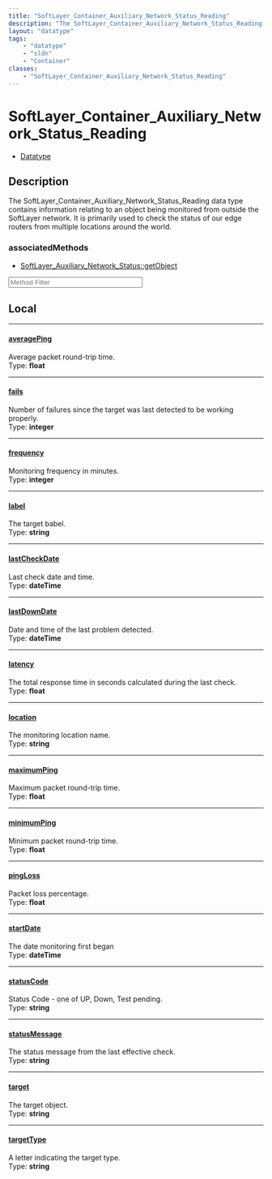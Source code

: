 ```yaml
---
title: "SoftLayer_Container_Auxiliary_Network_Status_Reading"
description: "The SoftLayer_Container_Auxiliary_Network_Status_Reading data type contains information relating to an object being moni... "
layout: "datatype"
tags:
    - "datatype"
    - "sldn"
    - "Container"
classes:
    - "SoftLayer_Container_Auxiliary_Network_Status_Reading"
---
```


# SoftLayer_Container_Auxiliary_Network_Status_Reading
<div id='service-datatype'>
    <ul id='sldn-reference-tabs'>
        <li id='datatype'> <a href='/reference/datatypes/SoftLayer_Container_Auxiliary_Network_Status_Reading' >Datatype</a></li>
    </ul>
</div>

## Description 
The SoftLayer_Container_Auxiliary_Network_Status_Reading data type contains information relating to an object being monitored from outside the SoftLayer network.  It is primarily used to check the status of our edge routers from multiple locations around the world. 


### associatedMethods

*  [SoftLayer_Auxiliary_Network_Status::getObject](/reference/services/SoftLayer_Auxiliary_Network_Status/getObject )





<!-- Service Filer BEGIN -->
<div class="view-filters">
        <div class="clearfix">
            <div class="search-input-box">
                <input placeholder="Method Filter" onkeyup="titleSearch(inputId='prop-input', divId='properties', elementClass='prop-row')" 
                    type="text" id="prop-input" value="" size="30" maxlength="128" class="form-text">
            </div>
        </div>
</div>
<!-- Service Filer END -->

<div id="properties" class="content">
<div id="localProperties" class="prop-content" >

## Local
-----
[averagePing]: #averageping
#### [averagePing]
Average packet round-trip time.  
<span class="type-label">Type: </span>**float**

-----
[fails]: #fails
#### [fails]
Number of failures since the target was last detected to be working properly.  
<span class="type-label">Type: </span>**integer**

-----
[frequency]: #frequency
#### [frequency]
Monitoring frequency in minutes.  
<span class="type-label">Type: </span>**integer**

-----
[label]: #label
#### [label]
The target babel.  
<span class="type-label">Type: </span>**string**

-----
[lastCheckDate]: #lastcheckdate
#### [lastCheckDate]
Last check date and time.  
<span class="type-label">Type: </span>**dateTime**

-----
[lastDownDate]: #lastdowndate
#### [lastDownDate]
Date and time of the last problem detected.  
<span class="type-label">Type: </span>**dateTime**

-----
[latency]: #latency
#### [latency]
The total response time in seconds calculated during the last check.  
<span class="type-label">Type: </span>**float**

-----
[location]: #location
#### [location]
The monitoring location name.  
<span class="type-label">Type: </span>**string**

-----
[maximumPing]: #maximumping
#### [maximumPing]
Maximum packet round-trip time.  
<span class="type-label">Type: </span>**float**

-----
[minimumPing]: #minimumping
#### [minimumPing]
Minimum packet round-trip time.  
<span class="type-label">Type: </span>**float**

-----
[pingLoss]: #pingloss
#### [pingLoss]
Packet loss percentage.  
<span class="type-label">Type: </span>**float**

-----
[startDate]: #startdate
#### [startDate]
The date monitoring first began  
<span class="type-label">Type: </span>**dateTime**

-----
[statusCode]: #statuscode
#### [statusCode]
Status Code - one of UP, Down, Test pending.  
<span class="type-label">Type: </span>**string**

-----
[statusMessage]: #statusmessage
#### [statusMessage]
The status message from the last effective check.  
<span class="type-label">Type: </span>**string**

-----
[target]: #target
#### [target]
The target object.  
<span class="type-label">Type: </span>**string**

-----
[targetType]: #targettype
#### [targetType]
A letter indicating the target type.  
<span class="type-label">Type: </span>**string**

</div>
<!-- LOCAL PROPERTY END -->

</div>


